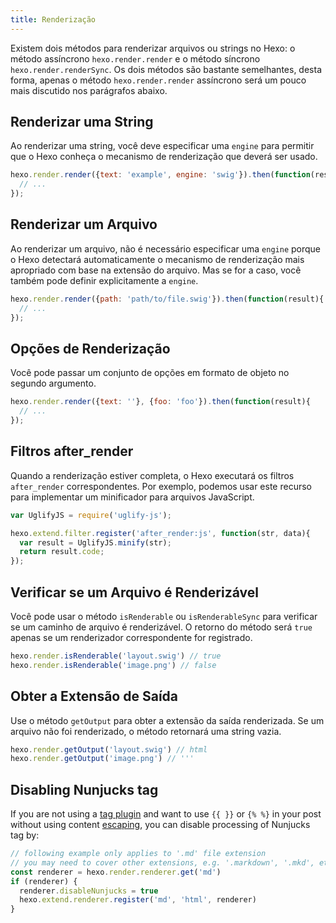 ```yaml
---
title: Renderização
---
```


Existem dois métodos para renderizar arquivos ou strings no Hexo: o método assíncrono `hexo.render.render` e o método síncrono `hexo.render.renderSync`. Os dois métodos são bastante semelhantes, desta forma, apenas o método `hexo.render.render` assíncrono será um pouco mais discutido nos parágrafos abaixo.

## Renderizar uma String

Ao renderizar uma string, você deve especificar uma `engine` para permitir que o Hexo conheça o mecanismo de renderização que deverá ser  usado.

``` js
hexo.render.render({text: 'example', engine: 'swig'}).then(function(result){
  // ...
});
```

## Renderizar um Arquivo

Ao renderizar um arquivo, não é necessário especificar uma `engine` porque o Hexo detectará automaticamente o mecanismo de renderização mais apropriado com base na extensão do arquivo. Mas se for a caso, você também pode definir explicitamente a `engine`.

``` js
hexo.render.render({path: 'path/to/file.swig'}).then(function(result){
  // ...
});
```

## Opções de Renderização

Você pode passar um conjunto de opções em formato de objeto no segundo argumento.

``` js
hexo.render.render({text: ''}, {foo: 'foo'}).then(function(result){
  // ...
});
```

## Filtros after_render

Quando a renderização estiver completa, o Hexo executará os filtros `after_render` correspondentes. Por exemplo, podemos usar este recurso para implementar um minificador para arquivos JavaScript.

``` js
var UglifyJS = require('uglify-js');

hexo.extend.filter.register('after_render:js', function(str, data){
  var result = UglifyJS.minify(str);
  return result.code;
});
```

## Verificar se um Arquivo é Renderizável

Você pode usar o método `isRenderable` ou `isRenderableSync` para verificar se um caminho de arquivo é renderizável. O retorno do método será `true` apenas se um renderizador correspondente for registrado.

``` js
hexo.render.isRenderable('layout.swig') // true
hexo.render.isRenderable('image.png') // false
```

## Obter a Extensão de Saída

Use o método `getOutput` para obter a extensão da saída renderizada. Se um arquivo não foi renderizado, o método retornará uma string vazia.

``` js
hexo.render.getOutput('layout.swig') // html
hexo.render.getOutput('image.png') // '''
```

## Disabling Nunjucks tag

If you are not using a [tag plugin](/docs/tag-plugins) and want to use `{{ }}` or `{% %}` in your post without using content [escaping](/docs/troubleshooting#Escape-Contents), you can disable processing of Nunjucks tag by:

``` js
// following example only applies to '.md' file extension
// you may need to cover other extensions, e.g. '.markdown', '.mkd', etc
const renderer = hexo.render.renderer.get('md')
if (renderer) {
  renderer.disableNunjucks = true
  hexo.extend.renderer.register('md', 'html', renderer)
}
```
